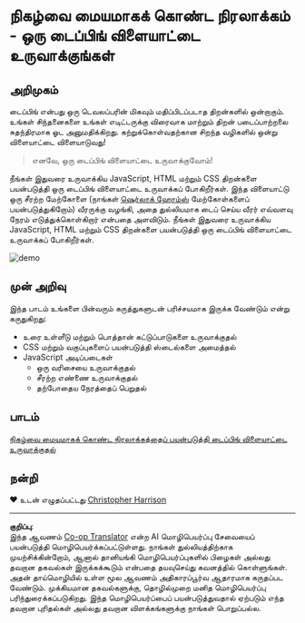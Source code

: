 <!--
CO_OP_TRANSLATOR_METADATA:
{
  "original_hash": "957547b822c40042e07d591c4fbfde4f",
  "translation_date": "2025-10-11T12:08:00+00:00",
  "source_file": "4-typing-game/README.md",
  "language_code": "ta"
}
-->
# நிகழ்வை மையமாகக் கொண்ட நிரலாக்கம் - ஒரு டைப்பிங் விளையாட்டை உருவாக்குங்கள்

## அறிமுகம்

டைப்பிங் என்பது ஒரு டெவலப்பரின் மிகவும் மதிப்பிடப்படாத திறன்களில் ஒன்றாகும். உங்கள் சிந்தனைகளை உங்கள் எடிட்டருக்கு விரைவாக மாற்றும் திறன் படைப்பாற்றலை சுதந்திரமாக ஓட அனுமதிக்கிறது. கற்றுக்கொள்வதற்கான சிறந்த வழிகளில் ஒன்று விளையாட்டை விளையாடுவது!

> எனவே, ஒரு டைப்பிங் விளையாட்டை உருவாக்குவோம்!

நீங்கள் இதுவரை உருவாக்கிய JavaScript, HTML மற்றும் CSS திறன்களை பயன்படுத்தி ஒரு டைப்பிங் விளையாட்டை உருவாக்கப் போகிறீர்கள். இந்த விளையாட்டு ஒரு சீரற்ற மேற்கோளை (நாங்கள் [ஷெர்லாக் ஹோம்ஸ்](https://en.wikipedia.org/wiki/Sherlock_Holmes) மேற்கோள்களைப் பயன்படுத்துகிறோம்) வீரருக்கு வழங்கி, அதை துல்லியமாக டைப் செய்ய வீரர் எவ்வளவு நேரம் எடுத்துக்கொள்கிறார் என்பதை அளவிடும். நீங்கள் இதுவரை உருவாக்கிய JavaScript, HTML மற்றும் CSS திறன்களை பயன்படுத்தி ஒரு டைப்பிங் விளையாட்டை உருவாக்கப் போகிறீர்கள்.

![demo](../../../4-typing-game/images/demo.gif)

## முன் அறிவு

இந்த பாடம் உங்களை பின்வரும் கருத்துகளுடன் பரிச்சயமாக இருக்க வேண்டும் என்று கருதுகிறது:

- உரை உள்ளீடு மற்றும் பொத்தான் கட்டுப்பாடுகளை உருவாக்குதல்
- CSS மற்றும் வகுப்புகளைப் பயன்படுத்தி ஸ்டைல்களை அமைத்தல்
- JavaScript அடிப்படைகள்
  - ஒரு வரிசையை உருவாக்குதல்
  - சீரற்ற எண்ணை உருவாக்குதல்
  - தற்போதைய நேரத்தைப் பெறுதல்

## பாடம்

[நிகழ்வை மையமாகக் கொண்ட நிரலாக்கத்தைப் பயன்படுத்தி டைப்பிங் விளையாட்டை உருவாக்குதல்](./typing-game/README.md)

## நன்றி

♥️ உடன் எழுதப்பட்டது [Christopher Harrison](http://www.twitter.com/geektrainer)

---

**குறிப்பு**:  
இந்த ஆவணம் [Co-op Translator](https://github.com/Azure/co-op-translator) என்ற AI மொழிபெயர்ப்பு சேவையைப் பயன்படுத்தி மொழிபெயர்க்கப்பட்டுள்ளது. நாங்கள் துல்லியத்திற்காக முயற்சிக்கின்றோம், ஆனால் தானியங்கி மொழிபெயர்ப்புகளில் பிழைகள் அல்லது தவறான தகவல்கள் இருக்கக்கூடும் என்பதை தயவுசெய்து கவனத்தில் கொள்ளுங்கள். அதன் தாய்மொழியில் உள்ள மூல ஆவணம் அதிகாரப்பூர்வ ஆதாரமாக கருதப்பட வேண்டும். முக்கியமான தகவல்களுக்கு, தொழில்முறை மனித மொழிபெயர்ப்பு பரிந்துரைக்கப்படுகிறது. இந்த மொழிபெயர்ப்பைப் பயன்படுத்துவதால் ஏற்படும் எந்த தவறான புரிதல்கள் அல்லது தவறான விளக்கங்களுக்கு நாங்கள் பொறுப்பல்ல.